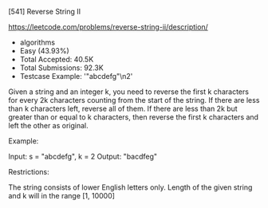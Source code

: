 [541] Reverse String II  

https://leetcode.com/problems/reverse-string-ii/description/

* algorithms
* Easy (43.93%)
* Total Accepted:    40.5K
* Total Submissions: 92.3K
* Testcase Example:  '"abcdefg"\n2'


Given a string and an integer k, you need to reverse the first k characters for every 2k characters counting from the start of the string. If there are less than k characters left, reverse all of them. If there are less than 2k but greater than or equal to k characters, then reverse the first k characters and left the other as original.


Example:

Input: s = "abcdefg", k = 2
Output: "bacdfeg"



Restrictions: 

 The string consists of lower English letters only.
 Length of the given string and k will in the range [1, 10000]

